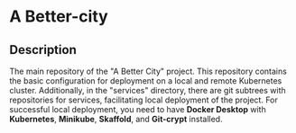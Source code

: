 # A Better-city

## Description

The main repository of the "A Better City" project.
This repository contains the basic configuration for deployment on a local and remote Kubernetes cluster. Additionally, in the "services" directory, there are git subtrees with repositories for services, facilitating local deployment of the project.
For successful local deployment, you need to have **Docker Desktop** with **Kubernetes**, **Minikube**, **Skaffold**, and **Git-crypt** installed.